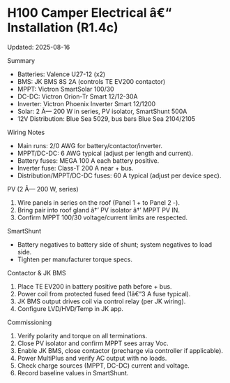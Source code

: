 ﻿# H100 Camper Electrical â€“ Installation (R1.4c)

Updated: 2025-08-16

Summary
- Batteries: Valence U27-12 (x2)
- BMS: JK BMS 8S 2A (controls TE EV200 contactor)
- MPPT: Victron SmartSolar 100/30
- DC-DC: Victron Orion-Tr Smart 12/12-30A
- Inverter: Victron Phoenix Inverter Smart 12/1200
- Solar: 2 Ã— 200 W in series, PV isolator, SmartShunt 500A
- 12V Distribution: Blue Sea 5029, bus bars Blue Sea 2104/2105

Wiring Notes
- Main runs: 2/0 AWG for battery/contactor/inverter.
- MPPT/DC-DC: 6 AWG typical (adjust per length and current).
- Battery fuses: MEGA 100 A each battery positive.
- Inverter fuse: Class-T 200 A near + bus.
- Distribution/MPPT/DC-DC fuses: 60 A typical (adjust per device spec).

PV (2 Ã— 200 W, series)
1. Wire panels in series on the roof (Panel 1 + to Panel 2 -).
2. Bring pair into roof gland â†’ PV isolator â†’ MPPT PV IN.
3. Confirm MPPT 100/30 voltage/current limits are respected.

SmartShunt
- Battery negatives to battery side of shunt; system negatives to load side.
- Tighten per manufacturer torque specs.

Contactor & JK BMS
1. Place TE EV200 in battery positive path before + bus.
2. Power coil from protected fused feed (1â€“3 A fuse typical).
3. JK BMS output drives coil via control relay (per JK wiring).
4. Configure LVD/HVD/Temp in JK app.

Commissioning
1. Verify polarity and torque on all terminations.
2. Close PV isolator and confirm MPPT sees array Voc.
3. Enable JK BMS, close contactor (precharge via controller if applicable).
4. Power MultiPlus and verify AC output with no loads.
5. Check charge sources (MPPT, DC-DC) current and voltage.
6. Record baseline values in SmartShunt.

